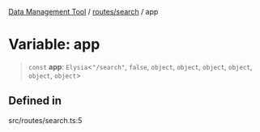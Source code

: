 [Data Management Tool](../../../index.md) / [routes/search](../index.md) / app

# Variable: app

> `const` **app**: `Elysia`\<`"/search"`, `false`, `object`, `object`, `object`, `object`, `object`, `object`\>

## Defined in

src/routes/search.ts:5
